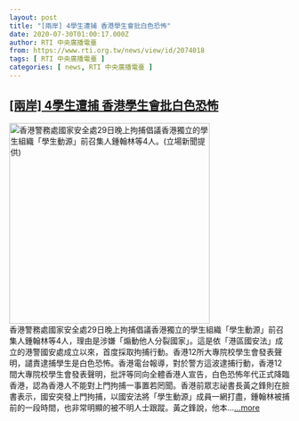 ```yaml
---
layout: post
title: "[兩岸] 4學生遭捕 香港學生會批白色恐怖"
date: 2020-07-30T01:00:17.000Z
author: RTI 中央廣播電臺
from: https://www.rti.org.tw/news/view/id/2074018
tags: [ RTI 中央廣播電臺 ]
categories: [ news, RTI 中央廣播電臺 ]
---
```

<!--1596070817000-->
[[兩岸] 4學生遭捕 香港學生會批白色恐怖](https://www.rti.org.tw/news/view/id/2074018)
------

<div>
<img src="https://static.rti.org.tw/assets/thumbnails/2020/07/30/4f33b46677c1b47f59da3e33e1cae032.png" width="360" alt="香港警務處國家安全處29日晚上拘捕倡議香港獨立的學生組織「學生動源」前召集人鍾翰林等4人。(立場新聞提供)" title="香港警務處國家安全處29日晚上拘捕倡議香港獨立的學生組織「學生動源」前召集人鍾翰林等4人。(立場新聞提供)"><br>香港警務處國家安全處29日晚上拘捕倡議香港獨立的學生組織「學生動源」前召集人鍾翰林等4人，理由是涉嫌「煽動他人分裂國家」。這是依「港區國安法」成立的港警國安處成立以來，首度採取拘捕行動。香港12所大專院校學生會發表聲明，譴責逮捕學生是白色恐怖。香港電台報導，對於警方這波逮捕行動，香港12間大專院校學生會發表聲明，批評等同向全體香港人宣告，白色恐怖年代正式降臨香港，認為香港人不能對上門拘捕一事置若罔聞。香港前眾志祕書長黃之鋒則在臉書表示，國安突發上門拘捕，以國安法將「學生動源」成員一網打盡，鍾翰林被捕前的一段時間，也非常明顯的被不明人士跟蹤。黃之鋒說，他本...<a target="_blank" href="https://www.rti.org.tw/news/view/id/2074018">...more</a>
</div>
